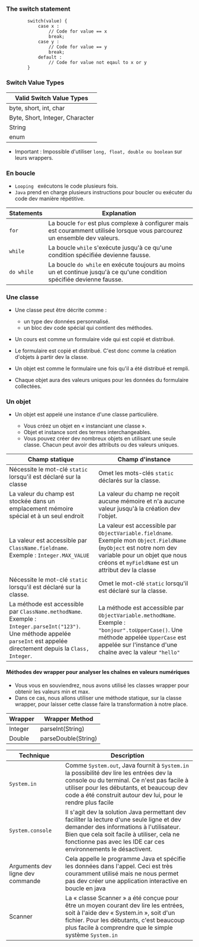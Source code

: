 ### **The switch statement**

            switch(value) {
                case x :
                    // Code for value == x
                    break;
                case y :
                    // Code for value == y
                    break;
                default :
                    // Code for value not eqaul to x or y
            }

### **Switch Value Types**

| Valid Switch Value Types        |
|---------------------------------|
| byte, short, int, char          |
| Byte, Short, Integer, Character |
| String                          |
| enum                            |

+ Important : Impossible d'utiliser `long, float, double ou boolean` sur leurs wrappers.


### **En boucle**
+ `Looping ` exécutons le code plusieurs fois.
+ `Java` prend en charge plusieurs instructions pour boucler ou exécuter du code dev manière répétitive.

| Statements | Explanation  |
|------------|--------------|
| `for`      | La boucle `for` est plus complexe à configurer mais est couramment utilisée lorsque vous parcourez un ensemble dev valeurs.             |
| `while`    | La boucle `while` s'exécute jusqu'à ce qu'une condition spécifiée devienne fausse.             |
| `do while` | La boucle `do while` en exécute toujours au moins un et continue jusqu'à ce qu'une condition spécifiée devienne fausse.             |


### **Une classe**
+ Une classe peut être décrite comme :
    + un type dev données personnalisé.
    + un bloc dev code spécial qui contient des méthodes.


+ Un cours est comme un formulaire vide qui est copié et distribué.
+ Le formulaire est copié et distribué. C'est donc comme la création d'objets à partir dev la classe.
+ Un objet est comme le formulaire une fois qu'il a été distribué et rempli.
+ Chaque objet aura des valeurs uniques pour les données du formulaire collectées.

### **Un objet**
+ Un objet est appelé une instance d'une classe particulière.

  + Vous créez un objet en « instanciant une classe ».
  + Objet et instance sont des termes interchangeables.
  + Vous pouvez créer dev nombreux objets en utilisant une seule classe. Chacun peut avoir des attributs ou des valeurs uniques.

|Champ statique| Champ d'instance|
|-----------------|------------------------|
|Nécessite le mot-clé `static` lorsqu'il est déclaré sur la classe|Omet les mots-clés `static` déclarés sur la classe.|
|La valeur du champ est stockée dans un emplacement mémoire spécial et à un seul endroit| La valeur du champ ne reçoit aucune mémoire et n'a aucune valeur jusqu'à la création dev l'objet.|
|La valeur est accessible par `ClassName.fieldname`. Exemple : `Integer.MAX_VALUE`|La valeur est accessible par `ObjectVariable.fieldname`. Exemple mon `Object.FieldName` (`myObject` est notre nom dev variable pour un objet que nous créons et `myFieldName` est un attribut dev la classe|
|Nécessite le mot-clé `static` lorsqu'il est déclaré sur la classe.|Omet le mot-clé `static` lorsqu'il est déclaré sur la classe.|
|La méthode est accessible par `ClassName.methodName`. Exemple : `Integer.parseInt("123")`. Une méthode appelée `parseInt` est appelée directement depuis la `Class, Integer`.|La méthode est accessible par `ObjectVariable.methodName`. Exemple : `"bonjour".toUpperCase()`. Une méthode appelée `UpperCase` est appelée sur l'instance d'une chaîne avec la valeur `"hello"`|


#### **Méthodes dev wrapper pour analyser les chaînes en valeurs numériques**
+ Vous vous en souviendrez, nous avons utilisé les classes wrapper pour obtenir les valeurs min et max.
+ Dans ce cas, nous allons utiliser une méthode statique, sur la classe wrapper, pour laisser cette classe faire la transformation à notre place.

| Wrapper | Wrapper Method      |
|---------|---------------------|
| Integer | parseInt(String)    |
| Double  | parseDouble(String) |


|Technique| Description                                                                                                                                                                                                                                           |
|---------|-------------------------------------------------------------------------------------------------------------------------------------------------------------------------------------------------------------------------------------------------------|
|`System.in`| Comme `System.out`, Java fournit à `System.in` la possibilité dev lire les entrées dev la console ou du terminal. Ce n'est pas facile à utiliser pour les débutants, et beaucoup dev code a été construit autour dev lui, pour le rendre plus facile      |
|`System.console`| Il s'agit dev la solution Java permettant dev faciliter la lecture d'une seule ligne et dev demander des informations à l'utilisateur. Bien que cela soit facile à utiliser, cela ne fonctionne pas avec les IDE car ces environnements le désactivent.  |
|Arguments dev ligne dev commande| Cela appelle le programme Java et spécifie les données dans l'appel. Ceci est très couramment utilisé mais ne nous permet pas dev créer une application interactive en boucle en java                                                                  |
|Scanner| La « classe Scanner » a été conçue pour être un moyen courant dev lire les entrées, soit à l'aide dev « System.in », soit d'un fichier. Pour les débutants, c'est beaucoup plus facile à comprendre que le simple système `System.in`                   |


